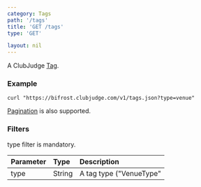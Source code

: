 ```yaml
---
category: Tags
path: '/tags'
title: 'GET /tags'
type: 'GET'

layout: nil
---
```


A ClubJudge [Tag](#/tag-model).

### Example

```
curl "https://bifrost.clubjudge.com/v1/tags.json?type=venue"
```

[Pagination](#/pagination) is also supported.



### Filters

type filter is mandatory.

| Parameter  |   Type  |                 Description                           |
| :--------- | :------ | :---------------------------------------------------- |
| type       | String  | A tag type ("VenueType"|"VenueKeyword"). Returns tags of given type |
